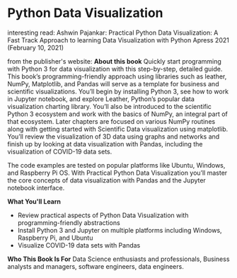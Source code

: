 # Python Data Visualization # 

interesting read:
Ashwin Pajankar: Practical Python Data Visualization: A Fast Track Approach to learning Data Visualization with Python
                Apress 2021 (February 10, 2021)

from the publisher's website:
**About this book**
Quickly start programming with Python 3 for data visualization with this step-by-step, detailed guide. This book’s programming-friendly approach using libraries such as leather, NumPy, Matplotlib, and Pandas will serve as a template for business and scientific visualizations.
You’ll begin by installing Python 3, see how to work in Jupyter notebook, and explore Leather, Python’s popular data visualization charting library. You’ll also be introduced to the scientific Python 3 ecosystem and work with the basics of NumPy, an integral part of that ecosystem. Later chapters are focused on various NumPy routines along with getting started with Scientific Data visualization using matplotlib. You’ll review the visualization of 3D data using graphs and networks and finish up by looking at data visualization with Pandas, including the visualization of COVID-19 data sets.

The code examples are tested on popular platforms like Ubuntu, Windows, and Raspberry Pi OS. With Practical Python Data Visualization you’ll master the core concepts of data visualization with Pandas and the Jupyter notebook interface.

**What You'll Learn**
- Review practical aspects of Python Data Visualization with programming-friendly abstractions 
- Install Python 3 and Jupyter on multiple platforms including Windows, Raspberry Pi, and Ubuntu 
- Visualize COVID-19 data sets with Pandas

**Who This Book Is For**
Data Science enthusiasts and professionals, Business analysts and managers, software engineers, data engineers. 


